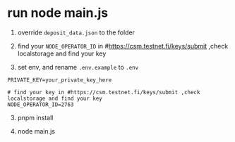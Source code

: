 # run node main.js

1. override `deposit_data.json` to the folder

2. find your `NODE_OPERATOR_ID` in #https://csm.testnet.fi/keys/submit ,check localstorage and find your key

3. set env, and rename `.env.example` to `.env`

```
PRIVATE_KEY=your_private_key_here

# find your key in #https://csm.testnet.fi/keys/submit ,check localstorage and find your key
NODE_OPERATOR_ID=2763

```

3. pnpm install

4. node main.js
